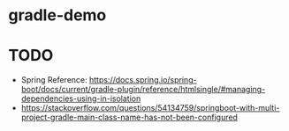 # gradle-demo

# TODO

- Spring
  Reference: https://docs.spring.io/spring-boot/docs/current/gradle-plugin/reference/htmlsingle/#managing-dependencies-using-in-isolation
- https://stackoverflow.com/questions/54134759/springboot-with-multi-project-gradle-main-class-name-has-not-been-configured